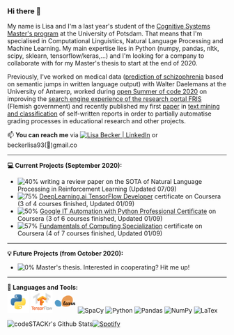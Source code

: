 ### Hi there 👋
My name is Lisa and I'm a last year's student of the [Cognitive Systems Master's program](https://www.ling.uni-potsdam.de/cogsys/ "Link to the University of Potsdam") at the University of Potsdam. That means that I'm specialised in Computational Linguistics, Natural Language Processing and Machine Learning. My main expertise lies in Python (numpy, pandas, nltk, scipy, sklearn, tensorflow/keras,...) and I'm looking for a company to collaborate with for my Master's thesis to start at the end of 2020. 

Previously, I've worked on medical data ([prediction of schizophrenia](https://github.com/lisabecker/IM_SchizophreniaPrediction "Link to Github repo") based on semantic jumps in written language output) with Walter Daelemans at the University of Antwerp, worked during [open Summer of code 2020](https://osoc.be/editions/2020 "Link to osoc20") on improving the [search engine experience of the research portal FRIS](https://osoc20.github.io/FRISteam/ "Link to the project") (Flemish government) and recently published my first [paper](https://convention2.allacademic.com/one/aera/aera20/index.php?program_focus=view_paper&selected_paper_id=1577876&cmd=online_program_direct_link&sub_action=online_program "Link to paper") in [text mining and classification](https://github.com/lisabecker/PM_TextMining_TeacherReportsClassification "Link to Github repo") of self-written reports in order to partially automatise grading processes in educational research and other projects. 

:mailbox: **You can reach me** via [<img alt="Lisa Becker | LinkedIn" width="22px" src="https://cdn.jsdelivr.net/npm/simple-icons@v3/icons/linkedin.svg" />][linkedin] or beckerlisa93(:email:)gmail.co

__________________________________________________________________________________________________________________________________________________________________

**:computer: Current Projects (September 2020):**
- ![40%](https://progress-bar.dev/40) writing a review paper on the SOTA of Natural Language Processing in Reinforcement Learning (Updated 07/09)
- ![75%](https://progress-bar.dev/75) [DeepLearning.ai TensorFlow Developer](https://www.coursera.org/professional-certificates/tensorflow-in-practice "Link to Coursera's Course") 
 certificate on Coursera (3 of 4 courses finished, Updated 01/09)
 - ![50%](https://progress-bar.dev/50) [Google IT Automation with Python Professional Certificate](https://www.coursera.org/professional-certificates/google-it-automation#courses "Link to Coursera's Course") on Coursera (3 of 6 courses finished, Updated 01/09)
 - ![57%](https://progress-bar.dev/57) [Fundamentals of Computing Specialization](https://www.coursera.org/specializations/computer-fundamentals#courses "Link to Coursera's Course")
 certificate on Coursera (4 of 7 courses finished, Updated 01/09)
 
 __________________________________________________________________________________________________________________________________________________________________

 
 **:bulb: Future Projects (from October 2020):**
 - ![0%](https://progress-bar.dev/0) Master's thesis. Interested in cooperating? Hit me up!
 
 __________________________________________________________________________________________________________________________________________________________________

**:wrench: Languages and Tools:**</br>
<img src="https://raw.githubusercontent.com/github/explore/80688e429a7d4ef2fca1e82350fe8e3517d3494d/topics/python/python.png" alt="Python" width="50"/>
<img src="https://raw.githubusercontent.com/github/explore/80688e429a7d4ef2fca1e82350fe8e3517d3494d/topics/tensorflow/tensorflow.png" alt="Python" width="50"/>
<img src="https://raw.githubusercontent.com/github/explore/80688e429a7d4ef2fca1e82350fe8e3517d3494d/topics/scikit-learn/scikit-learn.png" alt="Scikit-Learn" width="50"/>
<img src="https://github.com/explosion/spaCy/raw/master/website/src/images/logo.svg" alt="SpaCy" width="100"/>
<img src="https://github.com/jupyter/design/raw/master/logos/Rectangle%20Logo/rectanglelogo-greytext-orangebody-greymoons/rectanglelogo-greytext-orangebody-greymoons.svg" alt="Python" width="100"/>
<img src="https://github.com/valohai/ml-logos/raw/master/pandas.svg" alt="Pandas" width="100"/>
<img src="https://github.com/valohai/ml-logos/raw/master/numpy-logo.svg" alt="NumPy" width="50"/>
<img src="https://camo.githubusercontent.com/27a6fe535791bdc7cfe877e27cbfd1f94ce8fe23/68747470733a2f2f75706c6f61642e77696b696d656469612e6f72672f77696b6970656469612f636f6d6d6f6e732f392f39322f4c615465585f6c6f676f2e737667" alt="LaTex" width="80"/>

  <img align="left" alt="codeSTACKr's Github Stats" src="https://github-readme-stats.lisabecker.vercel.app/api?username=lisabecker&show_icons=true&hide_border=true&theme=vue"/>

[![Spotify](https://novatorem.lisabecker.vercel.app/api/spotify)](https://open.spotify.com/user/shiba93)

[linkedin]: https://www.linkedin.com/in/becker-lisa/

